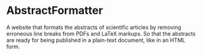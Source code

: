 AbstractFormatter
=================
A website that formats the abstracts of scientific articles by removing erroneous line breaks from PDFs and LaTeX markups. So that the abstracts are ready for being published in a plain-text document, like in an HTML form.
